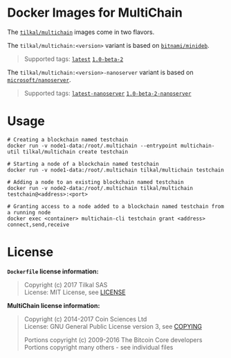 # Docker Images for MultiChain

The [`tilkal/multichain`] images come in two flavors.

The `tilkal/multichain:<version>` variant is based on [`bitnami/minideb`].<br>
> Supported tags: [`latest`] [`1.0-beta-2`]

The `tilkal/multichain:<version>-nanoserver` variant is based on [`microsoft/nanoserver`].<br>
> Supported tags: [`latest-nanoserver`] [`1.0-beta-2-nanoserver`]


# Usage

```shell
# Creating a blockchain named testchain
docker run -v node1-data:/root/.multichain --entrypoint multichain-util tilkal/multichain create testchain
```

```shell
# Starting a node of a blockchain named testchain
docker run -v node1-data:/root/.multichain tilkal/multichain testchain
```

```shell
# Adding a node to an existing blockchain named testchain
docker run -v node2-data:/root/.multichain tilkal/multichain testchain@<address>:<port>
```

```shell
# Granting access to a node added to a blockchain named testchain from a running node
docker exec <container> multichain-cli testchain grant <address> connect,send,receive
```


# License

**`Dockerfile` license information:**
> Copyright (c) 2017 Tilkal SAS<br>
> License: MIT License, see [LICENSE](https://github.com/Tilkal/docker-multichain/blob/master/LICENSE)

**MultiChain license information:**
> Copyright (c) 2014-2017 Coin Sciences Ltd<br>
> License: GNU General Public License version 3, see [COPYING](https://github.com/MultiChain/multichain/blob/master/COPYING)<br>
>
> Portions copyright (c) 2009-2016 The Bitcoin Core developers<br>
> Portions copyright many others - see individual files


[`bitnami/minideb`]: https://store.docker.com/community/images/bitnami/minideb
[`microsoft/nanoserver`]: https://store.docker.com/images/nanoserver
[`tilkal/multichain`]: https://store.docker.com/community/images/tilkal/multichain

[`latest`]: https://github.com/Tilkal/docker-multichain/blob/0177cba2606466810be3806dc14e25a65ec4809d/1.0/minideb/Dockerfile
[`1.0-beta-2`]: https://github.com/Tilkal/docker-multichain/blob/0177cba2606466810be3806dc14e25a65ec4809d/1.0/minideb/Dockerfile

[`latest-nanoserver`]: https://github.com/Tilkal/docker-multichain/blob/0177cba2606466810be3806dc14e25a65ec4809d/1.0/nanoserver/Dockerfile
[`1.0-beta-2-nanoserver`]: https://github.com/Tilkal/docker-multichain/blob/0177cba2606466810be3806dc14e25a65ec4809d/1.0/nanoserver/Dockerfile
